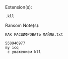 Extension(s): 
```
.kll
```
Ransom Note(s): 
```
КАК РАСШИФРОВАТЬ ФАЙЛЫ.txt
```
```
550946977
my icq
 c уважением kll
```
